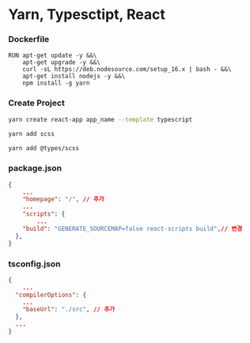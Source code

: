 # Yarn, Typesctipt, React

### Dockerfile
```docker
RUN apt-get update -y &&\
    apt-get upgrade -y &&\
    curl -sL https://deb.nodesource.com/setup_16.x | bash - &&\
    apt-get install nodejs -y &&\
    npm install -g yarn
```

### Create Project
```bash
yarn create react-app app_name --template typescript

yarn add scss

yarn add @types/scss
```

### package.json
```json
{
	...
	"homepage": "/", // 추가
	...
	"scripts": {
		...
    "build": "GENERATE_SOURCEMAP=false react-scripts build",// 변경
  },
}
```

### tsconfig.json

```json
{
	...
  "compilerOptions": {
    ...
    "baseUrl": "./src", // 추가
  },
  ...
}
```